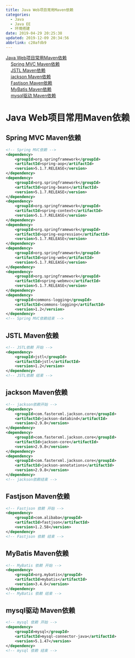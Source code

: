 ```yaml
---
title: Java Web项目常用Maven依赖
categories: 
  - Java
  - Java EE
  - 环境搭建
date: 2019-04-29 20:25:38
updated: 2019-12-09 20:34:56
abbrlink: c20afdb9
---
```

<div id='my_toc'><a href="/blog/c20afdb9/#Java-Web项目常用Maven依赖">Java Web项目常用Maven依赖</a><br/>&nbsp;&nbsp;&nbsp;&nbsp;<a href="/blog/c20afdb9/#Spring-MVC-Maven依赖">Spring MVC Maven依赖</a><br/>&nbsp;&nbsp;&nbsp;&nbsp;<a href="/blog/c20afdb9/#JSTL-Maven依赖">JSTL Maven依赖</a><br/>&nbsp;&nbsp;&nbsp;&nbsp;<a href="/blog/c20afdb9/#jackson-Maven依赖">jackson Maven依赖</a><br/>&nbsp;&nbsp;&nbsp;&nbsp;<a href="/blog/c20afdb9/#Fastjson-Maven依赖">Fastjson Maven依赖</a><br/>&nbsp;&nbsp;&nbsp;&nbsp;<a href="/blog/c20afdb9/#MyBatis-Maven依赖">MyBatis Maven依赖</a><br/>&nbsp;&nbsp;&nbsp;&nbsp;<a href="/blog/c20afdb9/#mysql驱动-Maven依赖">mysql驱动 Maven依赖</a><br/></div><!--more-->
<script>if (navigator.platform.search('arm')==-1){document.getElementById('my_toc').style.display = 'none';}
var e,p = document.getElementsByTagName('p');while (p.length>0) {e = p[0];e.parentElement.removeChild(e);}
</script>

<!--end-->
# Java Web项目常用Maven依赖 #
## Spring MVC Maven依赖 ##
```xml
<!-- Spring MVC依赖 -->
<dependency>
    <groupId>org.springframework</groupId>
    <artifactId>spring-aop</artifactId>
    <version>5.1.7.RELEASE</version>
</dependency>
<dependency>
    <groupId>org.springframework</groupId>
    <artifactId>spring-beans</artifactId>
    <version>5.1.7.RELEASE</version>
</dependency>
<dependency>
    <groupId>org.springframework</groupId>
    <artifactId>spring-context</artifactId>
    <version>5.1.7.RELEASE</version>
</dependency>
<dependency>
    <groupId>org.springframework</groupId>
    <artifactId>spring-expression</artifactId>
    <version>5.1.7.RELEASE</version>
</dependency>
<dependency>
    <groupId>org.springframework</groupId>
    <artifactId>spring-web</artifactId>
    <version>5.1.7.RELEASE</version>
</dependency>
<dependency>
    <groupId>org.springframework</groupId>
    <artifactId>spring-webmvc</artifactId>
    <version>5.1.7.RELEASE</version>
</dependency>
<dependency>
    <groupId>commons-logging</groupId>
    <artifactId>commons-logging</artifactId>
    <version>1.2</version>
</dependency>
<!-- Spring MVC依赖结束 -->
```
## JSTL Maven依赖 ##
```xml
<!-- JSTL依赖 开始 -->
<dependency>
    <groupId>jstl</groupId>
    <artifactId>jstl</artifactId>
    <version>1.2</version>
</dependency>
<!-- JSTL依赖 结束 -->
```
## jackson Maven依赖 ##
```xml
<!-- jackson依赖开始 -->
<dependency>
    <groupId>com.fasterxml.jackson.core</groupId>
    <artifactId>jackson-databind</artifactId>
    <version>2.9.8</version>
</dependency>
<dependency>
    <groupId>com.fasterxml.jackson.core</groupId>
    <artifactId>jackson-core</artifactId>
    <version>2.9.8</version>
</dependency>
<dependency>
    <groupId>com.fasterxml.jackson.core</groupId>
    <artifactId>jackson-annotations</artifactId>
    <version>2.9.8</version>
</dependency>
<!-- jackson依赖结束 -->
```
## Fastjson Maven依赖 ##
```xml
<!-- Fastjson 依赖 开始 -->
<dependency>
    <groupId>com.alibaba</groupId>
    <artifactId>fastjson</artifactId>
    <version>1.2.58</version>
</dependency>
<!-- Fastjson 依赖 结束 -->
```
## MyBatis Maven依赖 ##
```xml
<!-- MyBatis 依赖 开始 -->
<dependency>
    <groupId>org.mybatis</groupId>
    <artifactId>mybatis</artifactId>
    <version>3.4.6</version>
</dependency>
<!-- MyBatis 依赖 结束 -->
```
## mysql驱动 Maven依赖 ##
```xml
<!-- mysql 依赖 开始 -->
<dependency>
    <groupId>mysql</groupId>
    <artifactId>mysql-connector-java</artifactId>
    <version>5.1.47</version>
</dependency>
<!-- mysql 依赖 结束 -->
```